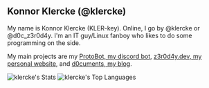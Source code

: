 ## Konnor Klercke (@klercke)

My name is Konnor Klercke (KLER-key). Online, I go by @klercke or @d0c_z3r0d4y. I'm an IT guy/Linux fanboy who likes to do some programming on the side.

My main projects are my [ProtoBot, my discord bot](https://github.com/klercke/ProtoBot), [z3r0d4y.dev, my personal website](https://github.com/klercke/z3r0d4y.dev), and [d0cuments, my blog](https://github.com/klercke/blog.z3r0d4y.dev).

![klercke's Stats](https://github-readme-stats.vercel.app/api?username=klercke&theme=nord&show_icons=true&hide_border=true&count_private=true)
![klercke's Top Languages](https://github-readme-stats.vercel.app/api/top-langs/?username=klercke&theme=nord&show_icons=true&hide_border=true&layout=compact)
